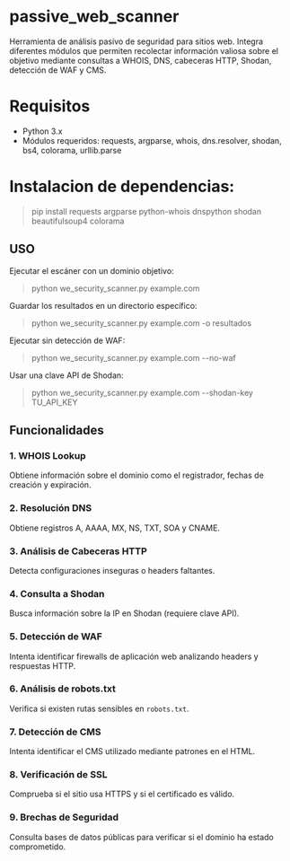 # passive_web_scanner

Herramienta de análisis pasivo de seguridad para sitios web. Integra diferentes módulos que permiten recolectar información valiosa sobre el objetivo mediante consultas a WHOIS, DNS, cabeceras HTTP, Shodan, detección de WAF y CMS.

# Requisitos

 - Python 3.x 
 - Módulos requeridos: requests, argparse, whois,
   dns.resolver, shodan, bs4, colorama, urllib.parse

# Instalacion de dependencias:

>pip install requests argparse python-whois dnspython shodan beautifulsoup4 colorama

## USO
Ejecutar el escáner con un dominio objetivo:
>python we_security_scanner.py example.com

Guardar los resultados en un directorio específico:
>python we_security_scanner.py example.com -o resultados

Ejecutar sin detección de WAF:
>python we_security_scanner.py example.com --no-waf

Usar una clave API de Shodan:
>python we_security_scanner.py example.com --shodan-key TU_API_KEY
## Funcionalidades

### 1. WHOIS Lookup

Obtiene información sobre el dominio como el registrador, fechas de creación y expiración.

### 2. Resolución DNS

Obtiene registros A, AAAA, MX, NS, TXT, SOA y CNAME.

### 3. Análisis de Cabeceras HTTP

Detecta configuraciones inseguras o headers faltantes.

### 4. Consulta a Shodan

Busca información sobre la IP en Shodan (requiere clave API).

### 5. Detección de WAF

Intenta identificar firewalls de aplicación web analizando headers y respuestas HTTP.

### 6. Análisis de robots.txt

Verifica si existen rutas sensibles en `robots.txt`.

### 7. Detección de CMS

Intenta identificar el CMS utilizado mediante patrones en el HTML.

### 8. Verificación de SSL

Comprueba si el sitio usa HTTPS y si el certificado es válido.

### 9. Brechas de Seguridad

Consulta bases de datos públicas para verificar si el dominio ha estado comprometido.
